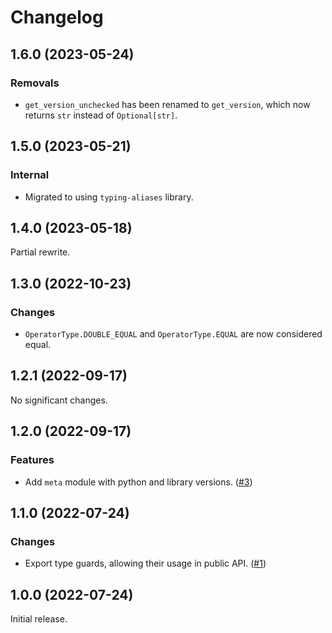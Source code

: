# Changelog

<!-- changelogging: start -->

## 1.6.0 (2023-05-24)

### Removals

- `get_version_unchecked` has been renamed to `get_version`,
  which now returns `str` instead of `Optional[str]`.

## 1.5.0 (2023-05-21)

### Internal

- Migrated to using `typing-aliases` library.

## 1.4.0 (2023-05-18)

Partial rewrite.

## 1.3.0 (2022-10-23)

### Changes

- `OperatorType.DOUBLE_EQUAL` and `OperatorType.EQUAL` are now considered equal.

## 1.2.1 (2022-09-17)

No significant changes.

## 1.2.0 (2022-09-17)

### Features

- Add `meta` module with python and library versions.
  ([#3](https://github.com/nekitdev/versions/pull/3))

## 1.1.0 (2022-07-24)

### Changes

- Export type guards, allowing their usage in public API.
  ([#1](https://github.com/nekitdev/versions/pull/1))

## 1.0.0 (2022-07-24)

Initial release.
